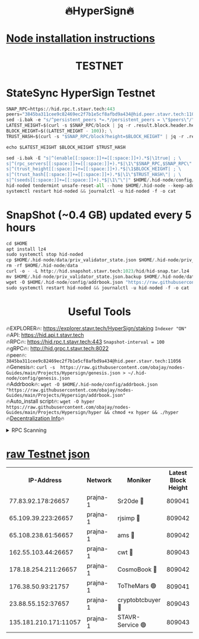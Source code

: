 <h1 align="center"> 🔥HyperSign🔥</h1>

[Node installation instructions](https://github.com/obajay/nodes-Guides/tree/main/Projects/Hypersign)
=

<h1 align="center"> TESTNET</h1>

# StateSync HyperSign Testnet
```python
SNAP_RPC=https://hid.rpc.t.stavr.tech:443
peers="3845ba311cee9c82469ec2f7b1e5cf8afbd9a434@hid.peer.stavr.tech:11056"
sed -i.bak -e "s/^persistent_peers *=.*/persistent_peers = \"$peers\"/" $HOME/.hid-node/config/config.toml
LATEST_HEIGHT=$(curl -s $SNAP_RPC/block | jq -r .result.block.header.height); \
BLOCK_HEIGHT=$((LATEST_HEIGHT - 100)); \
TRUST_HASH=$(curl -s "$SNAP_RPC/block?height=$BLOCK_HEIGHT" | jq -r .result.block_id.hash)

echo $LATEST_HEIGHT $BLOCK_HEIGHT $TRUST_HASH

sed -i.bak -E "s|^(enable[[:space:]]+=[[:space:]]+).*$|\1true| ; \
s|^(rpc_servers[[:space:]]+=[[:space:]]+).*$|\1\"$SNAP_RPC,$SNAP_RPC\"| ; \
s|^(trust_height[[:space:]]+=[[:space:]]+).*$|\1$BLOCK_HEIGHT| ; \
s|^(trust_hash[[:space:]]+=[[:space:]]+).*$|\1\"$TRUST_HASH\"| ; \
s|^(seeds[[:space:]]+=[[:space:]]+).*$|\1\"\"|" $HOME/.hid-node/config/config.toml
hid-noded tendermint unsafe-reset-all --home $HOME/.hid-node --keep-addr-book
systemctl restart hid-noded && journalctl -u hid-noded -f -o cat
```
# SnapShot (~0.4 GB) updated every 5 hours
```python
cd $HOME
apt install lz4
sudo systemctl stop hid-noded
cp $HOME/.hid-node/data/priv_validator_state.json $HOME/.hid-node/priv_validator_state.json.backup
rm -rf $HOME/.hid-node/data
curl -o - -L http://hid.snapshot.stavr.tech:1023/hid/hid-snap.tar.lz4 | lz4 -c -d - | tar -x -C $HOME/.hid-node --strip-components 2
mv $HOME/.hid-node/priv_validator_state.json.backup $HOME/.hid-node/data/priv_validator_state.json
wget -O $HOME/.hid-node/config/addrbook.json "https://raw.githubusercontent.com/obajay/nodes-Guides/main/Projects/Hypersign/addrbook.json"
sudo systemctl restart hid-noded && journalctl -u hid-noded -f -o cat
```

 <h1 align="center"> Useful Tools</h1>

🔥EXPLORER🔥:      https://explorer.stavr.tech/HyperSign/staking        `Indexer "ON"` \
🔥API:             https://hid.api.t.stavr.tech \
🔥RPC🔥:           https://hid.rpc.t.stavr.tech:443              `Snapshot-interval = 100` \
🔥gRPC🔥:          http://hid.grpc.t.stavr.tech:8022 \
🔥peer🔥:          `3845ba311cee9c82469ec2f7b1e5cf8afbd9a434@hid.peer.stavr.tech:11056` \
🔥Genesis🔥:     ```curl -s  https://raw.githubusercontent.com/obajay/nodes-Guides/main/Projects/Hypersign/genesis.json > ~/.hid-node/config/genesis.json``` \
🔥Addrbook🔥:    ```wget -O $HOME/.hid-node/config/addrbook.json "https://raw.githubusercontent.com/obajay/nodes-Guides/main/Projects/Hypersign/addrbook.json"``` \
🔥Auto_install script🔥: ```wget -O hyper https://raw.githubusercontent.com/obajay/nodes-Guides/main/Projects/Hypersign/hyper && chmod +x hyper && ./hyper``` \
🔥[Decentralization Info](https://github.com/obajay/StateSync-snapshots/tree/main/Projects/Hypersign/Decentralization)🔥

<details>
<summary>RPC Scanning</summary>

<h2 align="center"> We scan nodes in real time every 4 hours. And we provide the final result of RPC endpoints.
We cannot influence the operation of these nodes in any way. </h2>


```python
If Voting Power is higher than 0 --> then the Node is a validator of the network and may be subject to attack and be a potential threat to the chain.
```
```python
We marked such validators with a red symbol
```

</details>

[raw Testnet json](https://rpc-check.hypert.stavr.tech/hypert/rpc-hypert-result.json)
=

<table><tr><th>IP-Address</th><th>Network</th><th>Moniker</th><th>Latest Block Height</th><th>Earliest Block Height</th><th>Catching Up</th><th>Tx Index</th><th>Voting Power</th><th>Scan Time</th></tr><tr><td>77.83.92.178:26657</td><td>prajna-1</td><td>Sr20de 🔴</td><td>809041</td><td>1</td><td>False</td><td>on</td><td>1080256</td><td>2024-02-11T07:48:18.641565750UTC</td></tr><tr><td>65.109.39.223:26657</td><td>prajna-1</td><td>rjsimp 🔴</td><td>809042</td><td>1</td><td>False</td><td>on</td><td>1173125</td><td>2024-02-11T07:48:22.761892409UTC</td></tr><tr><td>65.108.238.61:56657</td><td>prajna-1</td><td>ams 🔴</td><td>809042</td><td>1</td><td>False</td><td>on</td><td>1212073</td><td>2024-02-11T07:48:27.796903141UTC</td></tr><tr><td>162.55.103.44:26657</td><td>prajna-1</td><td>cwt 🔴</td><td>809043</td><td>1</td><td>False</td><td>on</td><td>989833</td><td>2024-02-11T07:48:30.471283378UTC</td></tr><tr><td>178.18.254.211:26657</td><td>prajna-1</td><td>CosmoBook 🔴</td><td>809042</td><td>108201</td><td>False</td><td>on</td><td>990495</td><td>2024-02-11T07:48:27.422015022UTC</td></tr><tr><td>176.38.50.93:21757</td><td>prajna-1</td><td>ToTheMars 🟢</td><td>809041</td><td>635201</td><td>False</td><td>on</td><td>0</td><td>2024-02-11T07:48:20.374680639UTC</td></tr><tr><td>23.88.55.152:37657</td><td>prajna-1</td><td>cryptobtcbuyer 🔴</td><td>809043</td><td>709043</td><td>False</td><td>on</td><td>1197784</td><td>2024-02-11T07:48:30.698792333UTC</td></tr><tr><td>135.181.210.171:11057</td><td>prajna-1</td><td>STAVR-Service 🟢</td><td>809043</td><td>808601</td><td>False</td><td>on</td><td>0</td><td>2024-02-11T07:48:28.192726693UTC</td></tr></table>

